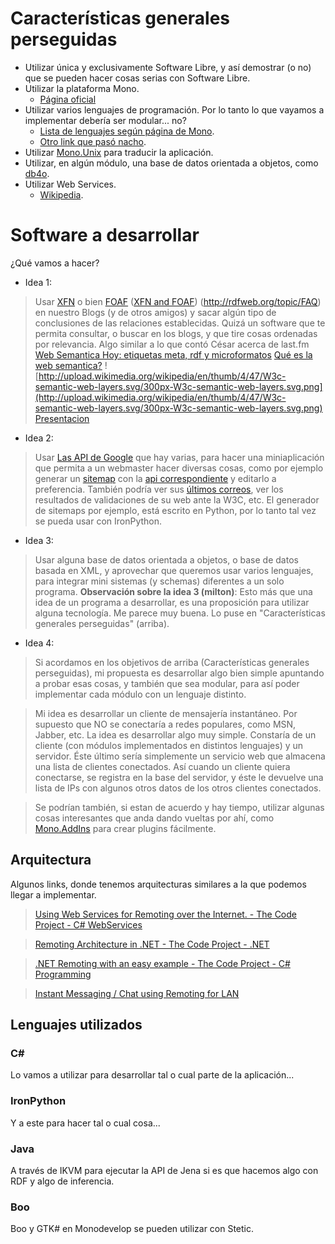 # Características generales perseguidas #
  * Utilizar única y exclusivamente Software Libre, y así demostrar (o no) que se pueden hacer cosas serias con Software Libre.
  * Utilizar la plataforma Mono.
    * [Página oficial](http://www.mono-project.com/)
  * Utilizar varios lenguajes de programación. Por lo tanto lo que vayamos a implementar debería ser modular... no?
    * [Lista de lenguajes según página de Mono](http://www.mono-project.com/Languages).
    * [Otro link que pasó nacho](http://www.dotnetpowered.com/languages.aspx).
  * Utilizar [Mono.Unix](http://www.mono-project.com/Internationalization) para traducir la aplicación.
  * Utilizar, en algún módulo, una base de datos orientada a objetos, como [db4o](http://www.db4o.com/).
  * Utilizar Web Services.
    * [Wikipedia](http://en.wikipedia.org/wiki/Web_service).

# Software a desarrollar #
¿Qué vamos a hacer?
  * Idea 1:
> Usar [XFN](http://gmpg.org/xfn/) o bien [FOAF](http://www.foaf-project.org/) ([XFN and FOAF](http://www.gmpg.org/xfn/and/foaf)) (http://rdfweb.org/topic/FAQ) en nuestro Blogs (y de otros amigos) y sacar algún tipo de conclusiones de las relaciones establecidas. Quizá un software que te permita consultar, o buscar en los blogs, y que tire cosas ordenadas por relevancia. Algo similar a lo que contó César acerca de last.fm
> [Web Semantica Hoy: etiquetas meta, rdf y microformatos](http://www.wshoy.sidar.org/index.php?2006/04/03/32-etiquetas-meta-ficheros-rdf-microformatos-3-sabores-de-la-web-semaacutentica)
> [Qué es la web semantica?](http://en.wikipedia.org/wiki/Semantic_Web)
> ![http://upload.wikimedia.org/wikipedia/en/thumb/4/47/W3c-semantic-web-layers.svg/300px-W3c-semantic-web-layers.svg.png](http://upload.wikimedia.org/wikipedia/en/thumb/4/47/W3c-semantic-web-layers.svg/300px-W3c-semantic-web-layers.svg.png)
> [Presentacion](http://www.w3.org/2006/Talks/0718-aaai-tbl/Overview.html)

  * Idea 2:
> Usar [Las API de Google](http://code.google.com/apis/) que hay varias, para hacer una miniaplicación que permita a un webmaster hacer diversas cosas, como por ejemplo generar un [sitemap](http://nacho.larrateguy.com.ar/sitemap.xml) con la [api correspondiente](http://www.google.com/webmasters/sitemaps/docs/en/about.html) y editarlo a preferencia. También podría ver sus [últimos correos](http://gmail.google.com/support/bin/answer.py?answer=13465), ver los resultados de validaciones de su web ante la W3C, etc. El generador de sitemaps por ejemplo, está escrito en Python, por lo tanto tal vez se pueda usar con IronPython.

  * Idea 3:
> Usar alguna base de datos orientada a objetos, o base de datos basada en XML, y aprovechar que queremos usar varios lenguajes, para integrar mini sistemas (y schemas) diferentes a un solo programa.
**Observación sobre la idea 3 (milton)**: Esto más que una idea de un programa a desarrollar, es una proposición para utilizar alguna tecnología. Me parece muy buena. Lo puse en "Características generales perseguidas" (arriba).

  * Idea 4:
> Si acordamos en los objetivos de arriba (Características generales perseguidas), mi propuesta es desarrollar algo bien simple apuntando a probar esas cosas, y también que sea modular, para así poder implementar cada módulo con un lenguaje distinto.

> Mi idea es desarrollar un cliente de mensajería instantáneo. Por supuesto que NO se conectaría a redes populares, como MSN, Jabber, etc. La idea es desarrollar algo muy simple. Constaría de un cliente (con módulos implementados en distintos lenguajes) y un servidor. Éste último sería simplemente un servicio web que almacena una lista de clientes conectados. Así cuando un cliente quiera conectarse, se registra en la base del servidor, y éste le devuelve una lista de IPs con algunos otros datos de los otros clientes conectados.

> Se podrían también, si estan de acuerdo y hay tiempo, utilizar algunas cosas interesantes que anda dando vueltas por ahí, como [Mono.AddIns](http://www.mono-project.com/Mono.Addins) para crear plugins fácilmente.

## Arquitectura ##
Algunos links, donde tenemos arquitecturas similares a la que podemos llegar a implementar.

> [Using Web Services for Remoting over the Internet. - The Code Project - C# WebServices](http://www.codeproject.com/cs/webservices/remotingoverinternet.asp)

> [Remoting Architecture in .NET - The Code Project - .NET](http://www.codeproject.com/useritems/Remoting_Architecture.asp)

> [.NET Remoting with an easy example - The Code Project - C# Programming](http://www.codeproject.com/csharp/Net_Remoting.asp)

> [Instant Messaging / Chat using Remoting for LAN](http://www.codeproject.com/useritems/ChatMasala.asp)


## Lenguajes utilizados ##
### C# ###
Lo vamos a utilizar para desarrollar tal o cual parte de la aplicación...

### IronPython ###
Y a este para hacer tal o cual cosa...

### Java ###
A través de IKVM para ejecutar la API de Jena si es que hacemos algo con RDF y algo de inferencia.

### Boo ###
Boo y GTK# en Monodevelop se pueden utilizar con Stetic.







